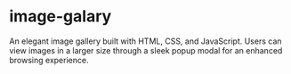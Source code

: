 # image-galary
An elegant image gallery built with HTML, CSS, and JavaScript. Users can view images in a larger size through a sleek popup modal for an enhanced browsing experience.
